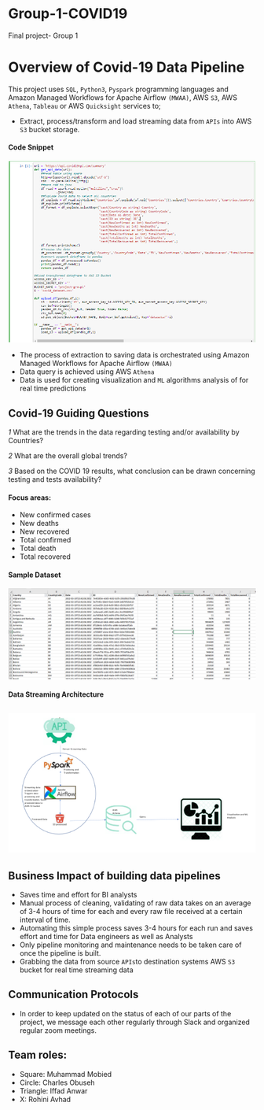 # Group-1-COVID19
Final project- Group 1 

# Overview of Covid-19 Data Pipeline
This project uses `SQL`, `Python3`, `Pyspark` programming languages and Amazon Managed Workflows for Apache Airflow `(MWAA)`, AWS `S3`, AWS `Athena`, `Tableau` or AWS `Quicksight` services to;

* Extract, process/transform and load streaming data from `APIs` into AWS `S3` bucket storage.

#### Code Snippet

 ![code_snippet.png](https://github.com/mhoussam1/Group-1-COVID19/blob/charleside2001/images/code_snippet.png)

* The process of extraction to saving data is orchestrated using Amazon Managed Workflows for Apache Airflow `(MWAA)` 
* Data query is achieved using  AWS `Athena`
* Data is used for creating visualization and `ML` algorithms analysis of for real time predictions 

## Covid-19 Guiding Questions
*1* What are the trends in the data regarding testing and/or availability by Countries? 

*2* What are the overall global trends? 

*3* Based on the COVID 19 results, what conclusion can be drawn concerning testing and tests availability?

#### Focus areas:
* New confirmed cases
* New deaths
* New recovered
* Total confirmed
* Total death
* Total recovered

#### Sample Dataset
 
 ![sampledataset.png](https://github.com/mhoussam1/Group-1-COVID19/blob/charleside2001/images/sampledataset.png)   


#### Data Streaming Architecture

![Picture1.png](https://github.com/mhoussam1/Group-1-COVID19/blob/charleside2001/images/Picture1.png)
---
## Business Impact of building data pipelines
* Saves time and effort for BI analysts
* Manual process of cleaning, validating of raw data takes on an average of 3-4 hours of time for each and every raw file received at a certain interval of time.
* Automating this simple process saves 3-4 hours for each run and saves effort and time for Data engineers as well as Analysts
* Only pipeline monitoring and maintenance needs to be taken care of once the pipeline is built.
* Grabbing the data from source `APIs`to destination systems AWS `S3` bucket for real time streaming data


## Communication Protocols

- In order to keep updated on the status of each of our parts of the project, we message each other regularly through Slack and organized regular zoom meetings.


## Team roles:

- Square: Muhammad Mobied 
- Circle: Charles Obuseh
- Triangle: Iffad Anwar
- X: Rohini Avhad
